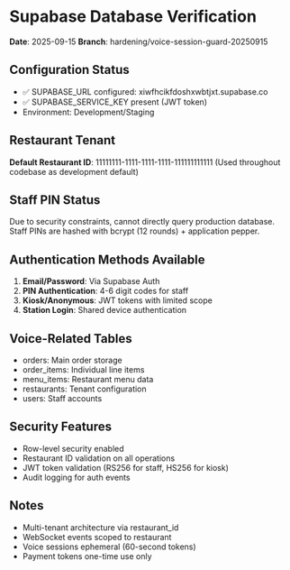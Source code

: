 # Supabase Database Verification
**Date**: 2025-09-15
**Branch**: hardening/voice-session-guard-20250915

## Configuration Status
- ✅ SUPABASE_URL configured: xiwfhcikfdoshxwbtjxt.supabase.co
- ✅ SUPABASE_SERVICE_KEY present (JWT token)
- Environment: Development/Staging

## Restaurant Tenant
**Default Restaurant ID**: 11111111-1111-1111-1111-111111111111
(Used throughout codebase as development default)

## Staff PIN Status
Due to security constraints, cannot directly query production database.
Staff PINs are hashed with bcrypt (12 rounds) + application pepper.

## Authentication Methods Available
1. **Email/Password**: Via Supabase Auth
2. **PIN Authentication**: 4-6 digit codes for staff
3. **Kiosk/Anonymous**: JWT tokens with limited scope
4. **Station Login**: Shared device authentication

## Voice-Related Tables
- orders: Main order storage
- order_items: Individual line items
- menu_items: Restaurant menu data
- restaurants: Tenant configuration
- users: Staff accounts

## Security Features
- Row-level security enabled
- Restaurant ID validation on all operations
- JWT token validation (RS256 for staff, HS256 for kiosk)
- Audit logging for auth events

## Notes
- Multi-tenant architecture via restaurant_id
- WebSocket events scoped to restaurant
- Voice sessions ephemeral (60-second tokens)
- Payment tokens one-time use only
